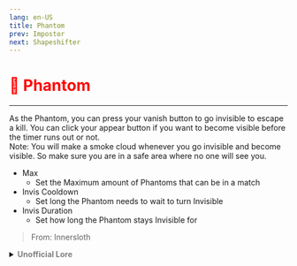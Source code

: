 ```yaml
---
lang: en-US
title: Phantom
prev: Impostor
next: Shapeshifter
---
```


# <font color="red">👻 <b>Phantom</b></font> <Badge text="Vanilla" type="tip" vertical="middle"/>
---

As the Phantom, you can press your vanish button to go invisible to escape a kill. You can click your appear button if you want to become visible before the timer runs out or not.<br>
Note: You will make a smoke cloud whenever you go invisible and become visible. So make sure you are in a safe area where no one will see you.
* Max
  * Set the Maximum amount of Phantoms that can be in a match
* Invis Cooldown
  * Set long the Phantom needs to wait to turn Invisible
* Invis Duration
  * Set how long the Phantom stays Invisible for

> From: Innersloth

<details>
<summary><b><font color=gray>Unofficial Lore</font></b></summary>

Placeholder: This role is a ROLE OH EM GOSH
> Submitted by: Member
</details>